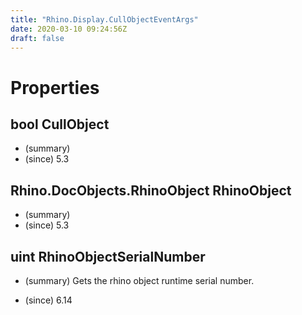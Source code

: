 ```yaml
---
title: "Rhino.Display.CullObjectEventArgs"
date: 2020-03-10 09:24:56Z
draft: false
---
```


# Properties
## bool CullObject
- (summary) 
- (since) 5.3
## Rhino.DocObjects.RhinoObject RhinoObject
- (summary) 
- (since) 5.3
## uint RhinoObjectSerialNumber
- (summary) 
     Gets the rhino object runtime serial number.
     
- (since) 6.14
